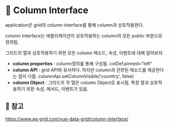 # 📖 Column Interface

application은 grid의 column interface를 통해 column과 상호작용한다.

column Interface는 애플리케이션이 상호작용하는 column의 모든 public 부분으로 정의됨.

그리드의 열과 상호작용하기 위한 모든 column 메소드, 속성, 이벤트에 대해 알아보자.



* **column properties** : column정의를 통해 구성됨. 
  colDef.pinned="left"
* **column API** : grid API와 유사하다. 하지만 column과 관련된 메소드를 제공한다는 점이 다름.
  columnApi.setColumnVisible('counttry', false)
* **column Object** : 그리드의 각 열은 column Object로 표시됨.
  특정 열과 상호작용하기 위한 속성, 메서드, 이벤트가 있음.



## 📘 참고

https://www.ag-grid.com/vue-data-grid/column-interface/

